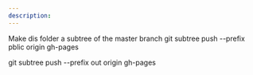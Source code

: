 ```yaml
---
description: 
---
```


Make dis folder a subtree of the master branch
git subtree push --prefix pblic origin gh-pages

git subtree push --prefix out origin gh-pages